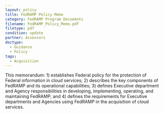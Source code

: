 ```yaml
---
layout: policy   
title: FedRAMP Policy Memo
category: FedRAMP Program Docuemnts
filename: FedRAMP_Policy_Memo.pdf
filetype: pdf
condition: update
partner: Assessors
doctype:
  - Guidance
  - Policy
tags: 
  - Acquisition
---
```

This memorandum: 1) establishes Federal policy for the protection of Federal information in cloud services; 2) describes the key components of FedRAMP and its operational capabilities; 3) defines Executive department and Agency responsibilities in developing, implementing, operating, and maintaining FedRAMP; and 4) defines the requirements for Executive departments and Agencies using FedRAMP in the acquisition of cloud services.
